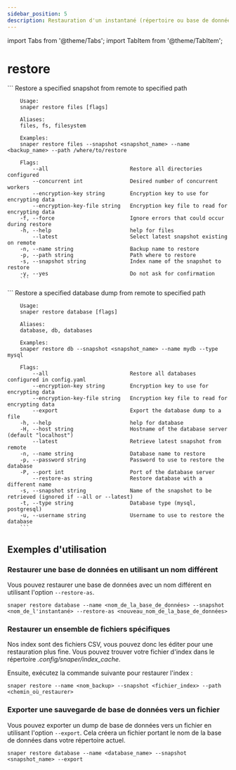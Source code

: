 ```yaml
---
sidebar_position: 5
description: Restauration d'un instantané (répertoire ou base de données) dans le chemin spécifié
---
```


import Tabs from '@theme/Tabs';
import TabItem from '@theme/TabItem';

# restore

<Tabs groupId="backup_type">
  <TabItem value="files" label="Files">
        ```
        Restore a specified snapshot from remote to specified path

        Usage:
        snaper restore files [flags]

        Aliases:
        files, fs, filesystem

        Examples:
        snaper restore files --snapshot <snapshot_name> --name <backup_name> --path /where/to/restore

        Flags:
            --all                          Restore all directories configured
            --concurrent int               Desired number of concurrent workers
            --encryption-key string        Encryption key to use for encrypting data
            --encryption-key-file string   Encryption key file to read for encrypting data
        -f, --force                        Ignore errors that could occur during restore
        -h, --help                         help for files
            --latest                       Select latest snapshot existing on remote
        -n, --name string                  Backup name to restore
        -p, --path string                  Path where to restore
        -s, --snapshot string              Index name of the snapshot to restore
        -y, --yes                          Do not ask for confirmation
        ```
  </TabItem>
  <TabItem value="databases" label="Databases">
        ```
        Restore a specified database dump from remote to specified path

        Usage:
        snaper restore database [flags]

        Aliases:
        database, db, databases

        Examples:
        snaper restore db --snapshot <snapshot_name> --name mydb --type mysql

        Flags:
            --all                          Restore all databases configured in config.yaml
            --encryption-key string        Encryption key to use for encrypting data
            --encryption-key-file string   Encryption key file to read for encrypting data
            --export                       Export the database dump to a file
        -h, --help                         help for database
        -H, --host string                  Hostname of the database server (default "localhost")
            --latest                       Retrieve latest snapshot from remote
        -n, --name string                  Database name to restore
        -p, --password string              Password to use to restore the database
        -P, --port int                     Port of the database server
            --restore-as string            Restore database with a different name
        -s, --snapshot string              Name of the snapshot to be retrieved (ignored if --all or --latest)
        -t, --type string                  Database type (mysql, postgresql)
        -u, --username string              Username to use to restore the database
        ```
  </TabItem>
</Tabs>

##  Exemples d'utilisation
### Restaurer une base de données en utilisant un nom différent

Vous pouvez restaurer une base de données avec un nom différent en utilisant l'option `--restore-as`. 

```
snaper restore database --name <nom_de_la_base_de_données> --snapshot <nom_de_l'instantané> --restore-as <nouveau_nom_de_la_base_de_données>
```

### Restaurer un ensemble de fichiers spécifiques
Nos index sont des fichiers CSV, vous pouvez donc les éditer pour une restauration plus fine. Vous pouvez trouver votre fichier d'index dans le répertoire _.config/snaper/index_cache_.

Ensuite, exécutez la commande suivante pour restaurer l'index :

```
snaper restore --name <nom_backup> --snapshot <fichier_index> --path <chemin_où_restaurer>
```

### Exporter une sauvegarde de base de données vers un fichier
Vous pouvez exporter un dump de base de données vers un fichier en utilisant l'option `--export`. Cela créera un fichier portant le nom de la base de données dans votre répertoire actuel.

```
snaper restore database --name <database_name> --snapshot <snapshot_name> --export
```
